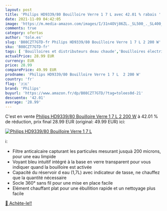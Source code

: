 ```yaml
---
layout: post
title: 'Philips HD9339/80 Bouilloire Verre 1 7 L avec 42.01 % rabais '
date: 2021-11-09 04:42:05
image: 'https://m.media-amazon.com/images/I/31n4OVj86ZL._SL500_._SL400_.jpg'
comments: true
category: ofertas
author: 'tole.es'
slug: 'B08CZT7GTD-fr Philips HD9339/80 Bouilloire Verre 1 7 L 2 200 W'
sku: 'B08CZT7GTD-fr'
tags: [ 'Bouilloires et distributeurs deau chaude','Bouilloires électriques','Cuisine et Maison','Petit électroménager','philips', ]
actualPrice: 28.99 EUR
currency: EUR
price: 28.99
comparePrice: 49.99 EUR
prodname: 'Philips HD9339/80 Bouilloire Verre 1 7 L  2 200 W'
country: 'fr'
flag: '🇫🇷'
brand: 'Philips'
buyurl: 'https://www.amazon.fr/dp/B08CZT7GTD/?tag=tolees0d-21'
descuento: '42.01'
average: '28.99'
---
```


C'est en vente [Philips HD9339/80 Bouilloire Verre 1 7 L  2 200 W](https://www.amazon.fr/dp/B08CZT7GTD/?tag=tolees0d-21)  à  42.01 % de réduction, prix final  28.99 EUR (original: 49.99 EUR) ici:

[![Philips HD9339/80 Bouilloire Verre 1 7 L](https://m.media-amazon.com/images/I/31n4OVj86ZL._SL500_._SL400_.jpg)](https://www.amazon.fr/dp/B08CZT7GTD/?tag=tolees0d-21)

ℹ️:

- Filtre anticalcaire capturant les particules mesurant jusquà 200 microns, pour une eau limpide
- Voyant bleu intuitif intégré à la base en verre transparent pour vous indiquer quand la bouilloire est activée
- Capacité du réservoir d eau (1,7L) avec indicateur de tasse, ne chauffez que la quantité nécessaire
- Socle 360° sans fil pour une mise en place facile
- Elément chauffant plat pour une ébullition rapide et un nettoyage plus facile

[🛒 Achète-le!!](https://www.amazon.fr/dp/B08CZT7GTD/?tag=tolees0d-21)

